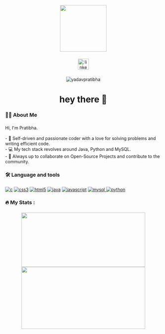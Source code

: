 <div align="center">
  <img height="150" src="https://media4.giphy.com/media/v1.Y2lkPTc5MGI3NjExd3Q4aTd0czIyZDMycGJlMW5ha290Z3VubHBoNDFwcnI5anp6YTNtbSZlcD12MV9pbnRlcm5hbF9naWZfYnlfaWQmY3Q9Zw/2IudUHdI075HL02Pkk/giphy.gif"  />
</div>

###
<div align="center">
  <a href="https://www.linkedin.com/in/pratibhayadav/" target="blank"><img src="https://img.shields.io/static/v1?message=LinkedIn&logo=linkedin&label=&color=0077B5&logoColor=white&labelColor=&style=for-the-badge" height="35" alt="linkedin logo"  />
</a> 

  
</div>

###

<p align="center"> <img src="https://komarev.com/ghpvc/?username=yadavpratibha&label=Profile%20views&color=0e75b6&style=flat" alt="yadavpratibha" /> </p>

###

<h1 align="center">hey there 👋</h1>

###

<h3 align="left">👩‍💻  About Me</h3>

###

<p align="left">Hi, I'm Pratibha.<br><br>- 🔧 Self-driven and passionate coder with a love for solving problems and writing efficient code.<br>- 💻 My tech stack revolves around Java,  Python and MySQL.<br>- 🤝 Always up to collaborate on Open-Source Projects and contribute to the community.</p>

###

<h3 align="left">🛠 Language and tools</h3>

###



<p align="left">
<a href="https://camo.githubusercontent.com/bfd2e7e309cf49120d8ea9b7e351e805a268468930f09ca09638c107ceaf2f27/68747470733a2f2f696d672e736869656c64732e696f2f62616467652f4a6176612d2532334544384230302e7376673f7374796c653d666f722d7468652d6261646765266c6f676f3d6a617661266c6f676f436f6c6f723d7768697465" target="_blank" rel="noreferrer"><img src="https://camo.githubusercontent.com/bfd2e7e309cf49120d8ea9b7e351e805a268468930f09ca09638c107ceaf2f27/68747470733a2f2f696d672e736869656c64732e696f2f62616467652f4a6176612d2532334544384230302e7376673f7374796c653d666f722d7468652d6261646765266c6f676f3d6a617661266c6f676f436f6c6f723d7768697465" alt="c"/></a>
<a href="https://camo.githubusercontent.com/b00ea3084579c8b339d35a039cf49a3c9d75cf513a270751b5290ee41653386d/68747470733a2f2f696d672e736869656c64732e696f2f62616467652f4c4c442d2532333030353939432e7376673f7374796c653d666f722d7468652d6261646765266c6f676f3d626c75657072696e74266c6f676f436f6c6f723d7768697465" target="_blank" rel="noreferrer"><img src="https://camo.githubusercontent.com/b00ea3084579c8b339d35a039cf49a3c9d75cf513a270751b5290ee41653386d/68747470733a2f2f696d672e736869656c64732e696f2f62616467652f4c4c442d2532333030353939432e7376673f7374796c653d666f722d7468652d6261646765266c6f676f3d626c75657072696e74266c6f676f436f6c6f723d7768697465" alt="css3"/></a>
<a href="https://camo.githubusercontent.com/303d432b88def81a9194791c426c27abf3dbedc2a6abb3bd51c5d2318fae64fa/68747470733a2f2f696d672e736869656c64732e696f2f62616467652f44617461253230537472756374757265732d2532333030353939432e7376673f7374796c653d666f722d7468652d6261646765266c6f676f3d646174616261736573266c6f676f436f6c6f723d7768697465" target="_blank" rel="noreferrer"><img src="https://camo.githubusercontent.com/303d432b88def81a9194791c426c27abf3dbedc2a6abb3bd51c5d2318fae64fa/68747470733a2f2f696d672e736869656c64732e696f2f62616467652f44617461253230537472756374757265732d2532333030353939432e7376673f7374796c653d666f722d7468652d6261646765266c6f676f3d646174616261736573266c6f676f436f6c6f723d7768697465" alt="html5"/></a>
<a href="https://camo.githubusercontent.com/e79afb79a4f4c5d2877c2251a8ec217cd32c6a236a594ca399427dba69752496/68747470733a2f2f696d672e736869656c64732e696f2f62616467652f416c676f726974686d732d2532333030353939432e7376673f7374796c653d666f722d7468652d6261646765266c6f676f3d616c676f726974686d73266c6f676f436f6c6f723d7768697465" target="_blank" rel="noreferrer"> <img src="https://camo.githubusercontent.com/e79afb79a4f4c5d2877c2251a8ec217cd32c6a236a594ca399427dba69752496/68747470733a2f2f696d672e736869656c64732e696f2f62616467652f416c676f726974686d732d2532333030353939432e7376673f7374796c653d666f722d7468652d6261646765266c6f676f3d616c676f726974686d73266c6f676f436f6c6f723d7768697465" alt="java"/></a>
<a href="https://camo.githubusercontent.com/84e0999fa027dedfb31a169d54da33fd98f9691c0b3aba4687a0e0a64cede44d/68747470733a2f2f696d672e736869656c64732e696f2f62616467652f6d7973716c2d2532333030662e7376673f7374796c653d666f722d7468652d6261646765266c6f676f3d6d7973716c266c6f676f436f6c6f723d7768697465" target="_blank" rel="noreferrer"><img src="https://camo.githubusercontent.com/84e0999fa027dedfb31a169d54da33fd98f9691c0b3aba4687a0e0a64cede44d/68747470733a2f2f696d672e736869656c64732e696f2f62616467652f6d7973716c2d2532333030662e7376673f7374796c653d666f722d7468652d6261646765266c6f676f3d6d7973716c266c6f676f436f6c6f723d7768697465" alt="javascript"/></a>
  <a href="https://camo.githubusercontent.com/0d0779a129f1dcf6c31613b701fe0646fd4e4d2ed2a7cbd61b27fd5514baa938/68747470733a2f2f696d672e736869656c64732e696f2f62616467652f707974686f6e2d3336373041303f7374796c653d666f722d7468652d6261646765266c6f676f3d707974686f6e266c6f676f436f6c6f723d666664643534" target="_blank" rel="noreferrer"> <img src="https://camo.githubusercontent.com/0d0779a129f1dcf6c31613b701fe0646fd4e4d2ed2a7cbd61b27fd5514baa938/68747470733a2f2f696d672e736869656c64732e696f2f62616467652f707974686f6e2d3336373041303f7374796c653d666f722d7468652d6261646765266c6f676f3d707974686f6e266c6f676f436f6c6f723d666664643534" alt="mysql"/> </a>
  <a href="https://camo.githubusercontent.com/94d83dc5838e2784bee25fe9e019bc2fda128676f32cef2f06baa0f6f3849b8c/68747470733a2f2f696d672e736869656c64732e696f2f62616467652f6769742d2532334630353033332e7376673f7374796c653d666f722d7468652d6261646765266c6f676f3d676974266c6f676f436f6c6f723d7768697465" target="_blank" rel="noreferrer"> <img src="https://camo.githubusercontent.com/94d83dc5838e2784bee25fe9e019bc2fda128676f32cef2f06baa0f6f3849b8c/68747470733a2f2f696d672e736869656c64732e696f2f62616467652f6769742d2532334630353033332e7376673f7374796c653d666f722d7468652d6261646765266c6f676f3d676974266c6f676f436f6c6f723d7768697465" alt="python"/> </a> </p>

###

<h3 align="left">🔥   My Stats :</h3>

###
<div align="center">
<a href="https://github.com/anuraghazra/github-readme-stats">
  <img height=175 width=400 align="center" src="https://github-readme-stats.vercel.app/api?username=yadavpratibha" />
</a>
<a href="https://github.com/anuraghazra/convoychat">
  <img height=200 width=400 align="center" src="https://github-readme-stats.vercel.app/api/top-langs?username=yadavpratibha&layout=compact&langs_count=8&card_width=400" />
</a>
</div>

